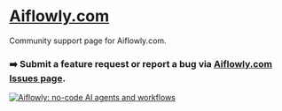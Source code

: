 # [Aiflowly.com](https://www.aiflowly.com/)

Community support page for Aiflowly.com.

### ➡️ Submit a feature request or report a bug via [Aiflowly.com Issues page](https://github.com/AppBaza/aiflowly-community/issues).

[<img alt="Aiflowly: no-code AI agents and workflows" src="https://github.com/AppBaza/aiflowly-community/assets/907606/a3d77ddf-ae07-4fd4-8ff7-db9f2bcd03b9">](https://www.aiflowly.com/)
